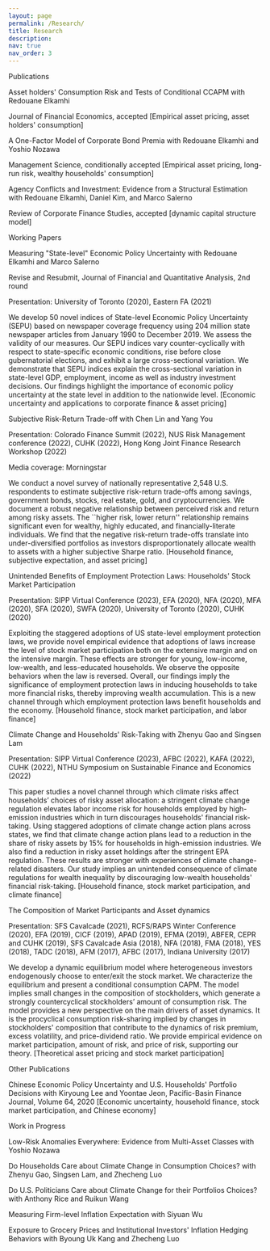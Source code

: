 ```yaml
---
layout: page
permalink: /Research/
title: Research
description: 
nav: true
nav_order: 3
---
```


Publications

Asset holders' Consumption Risk and Tests of Conditional CCAPM with Redouane Elkamhi

Journal of Financial Economics, accepted [Empirical asset pricing, asset holders' consumption]

A One-Factor Model of Corporate Bond Premia with Redouane Elkamhi and Yoshio Nozawa

Management Science, conditionally accepted [Empirical asset pricing, long-run risk, wealthy households' consumption]

Agency Conflicts and Investment: Evidence from a Structural Estimation with Redouane Elkamhi, Daniel Kim, and Marco Salerno

Review of Corporate Finance Studies, accepted [dynamic capital structure model]

Working Papers

Measuring "State-level" Economic Policy Uncertainty with Redouane Elkamhi and Marco Salerno

Revise and Resubmit, Journal of Financial and Quantitative Analysis, 2nd round

Presentation:  University of Toronto (2020), Eastern FA (2021)

We develop 50 novel indices of State-level Economic Policy Uncertainty (SEPU) based on newspaper coverage frequency using 204 million state newspaper articles from January 1990 to December 2019. We assess the validity of our measures. Our SEPU indices vary counter-cyclically with respect to state-specific economic conditions, rise before close gubernatorial elections, and exhibit a large cross-sectional variation. We demonstrate that SEPU indices explain the cross-sectional variation in state-level GDP, employment, income as well as industry investment decisions. Our findings highlight the importance of economic policy uncertainty at the state level in addition to the nationwide level. [Economic uncertainty and applications to corporate finance & asset pricing]


Subjective Risk-Return Trade-off with Chen Lin and Yang You

Presentation: Colorado Finance Summit (2022), NUS Risk Management conference (2022), CUHK (2022), Hong Kong Joint Finance Research Workshop (2022)

Media coverage: Morningstar

We conduct a novel survey of nationally representative 2,548 U.S. respondents to estimate subjective risk-return trade-offs among savings, government bonds, stocks, real estate, gold, and cryptocurrencies. We document a robust negative relationship between perceived risk and return among risky assets. The ``higher risk, lower return'' relationship remains significant even for wealthy, highly educated, and financially-literate individuals. We find that the negative risk-return trade-offs translate into under-diversified portfolios as investors disproportionately allocate wealth to assets with a higher subjective Sharpe ratio. [Household finance, subjective expectation, and  asset pricing]


Unintended Benefits of Employment Protection Laws: Households' Stock Market Participation

Presentation:  SIPP Virtual Conference (2023), EFA (2020), NFA (2020), MFA (2020), SFA (2020), SWFA (2020), University of Toronto (2020), CUHK (2020)

Exploiting the staggered adoptions of US state-level employment protection laws, we provide novel empirical evidence that adoptions of laws increase the level of stock market participation both on the extensive margin and on the intensive margin. These effects are stronger for young, low-income, low-wealth, and less-educated households. We observe the opposite behaviors when the law is reversed. Overall, our findings imply the significance of employment protection laws in inducing households to take more financial risks, thereby improving wealth accumulation. This is a new channel through which employment protection laws benefit households and the economy. [Household finance, stock market participation, and labor finance]


Climate Change and Households' Risk-Taking with Zhenyu Gao and Singsen Lam

Presentation: SIPP Virtual Conference (2023), AFBC (2022), KAFA (2022), CUHK (2022), NTHU Symposium on Sustainable Finance and Economics (2022)

This paper studies a novel channel through which climate risks affect households’ choices of risky asset allocation: a stringent climate change regulation elevates labor income risk for households employed by high-emission industries which in turn discourages households' financial risk-taking. Using staggered adoptions of climate change action plans across states, we find that climate change action plans lead to a reduction in the share of risky assets by 15% for households in high-emission industries. We also find a reduction in risky asset holdings after the stringent EPA regulation. These results are stronger with experiences of climate change-related disasters. Our study implies an unintended consequence of climate regulations for wealth inequality by discouraging low-wealth households' financial risk-taking.  [Household finance, stock market participation, and climate finance]


The Composition of Market Participants and Asset dynamics 

Presentation:  SFS Cavalcade (2021), RCFS/RAPS Winter Conference (2020), EFA (2019), CICF (2019), APAD (2019), EFMA (2019), ABFER, CEPR and CUHK (2019), SFS Cavalcade Asia (2018), NFA (2018), FMA (2018), YES (2018), TADC (2018), AFM (2017), AFBC (2017), Indiana University (2017) 

We develop a dynamic equilibrium model where heterogeneous investors endogenously choose to enter/exit the stock market. We characterize the equilibrium and present a conditional consumption CAPM. The model implies small changes in the composition of stockholders, which generate a strongly countercyclical stockholders’ amount of consumption risk. The model provides a new perspective on the main drivers of asset dynamics. It is the procyclical consumption risk-sharing implied by changes in stockholders' composition that contribute to the dynamics of risk premium, excess volatility, and price-dividend ratio. We provide empirical evidence on market participation, amount of risk, and price of risk, supporting our theory. [Theoretical asset pricing and stock market participation]

Other Publications

Chinese Economic Policy Uncertainty and U.S. Households' Portfolio Decisions with Kiryoung Lee and Yoontae Jeon, Pacific-Basin Finance Journal, Volume 64, 2020 [Economic uncertainty, household finance, stock market participation, and Chinese economy]

Work in Progress

Low-Risk Anomalies Everywhere: Evidence from Multi-Asset Classes with Yoshio Nozawa

Do Households Care about Climate Change in Consumption Choices? with Zhenyu Gao,  Singsen Lam, and Zhecheng Luo

Do U.S. Politicians Care about Climate Change for their Portfolios Choices? with Anthony Rice and Ruikun Wang

Measuring Firm-level Inflation Expectation with Siyuan Wu

Exposure to Grocery Prices and Institutional Investors' Inflation Hedging Behaviors with Byoung Uk Kang and Zhecheng Luo
